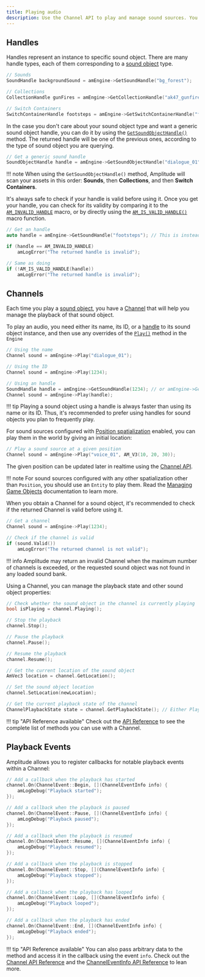 ```yaml
---
title: Playing audio
description: Use the Channel API to play and manage sound sources. You also have the ability to listen to playback events and run actions in realtime.
---
```


## Handles

Handles represent an instance to specific sound object. There are many handle types, each of them corresponding to a [sound object] type.

```cpp
// Sounds
SoundHandle backgroundSound = amEngine->GetSoundHandle("bg_forest");

// Collections
CollectionHandle gunFires = amEngine->GetCollectionHandle("ak47_gunfires");

// Switch Containers
SwitchContainerHandle footsteps = amEngine->GetSwitchContainerHandle("footsteps");
```

In the case you don't care about your sound object type and want a generic sound object handle, you can do it by using the [`GetSoundObjectHandle()`](../api/engine/Engine.md#GetSoundObjectHandle) method. The returned handle will be one of the previous ones, according to the type of sound object you are querying.

```cpp
// Get a generic sound handle
SoundObjectHandle handle = amEngine->GetSoundObjectHandle("dialogue_01");
```

!!! note
    When using the `GetSoundObjectHandle()` method, Amplitude will scan your assets in this order: **Sounds**, then **Collections**, and then **Switch Containers**.

It's always safe to check if your handle is valid before using it. Once you get your handle, you can check for its validity by comparing it to the [`AM_INVALID_HANDLE`](../api/engine/index.md#AM_INVALID_HANDLE) macro, or by directly using the [`AM_IS_VALID_HANDLE()`](../api/engine/index.md#AM_IS_VALID_HANDLE) macro function.

```cpp
// Get an handle
auto handle = amEngine->GetSoundHandle("footsteps"); // This is instead a switch container, but we are querying it as a sound, which will return an invalid handle

if (handle == AM_INVALID_HANDLE)
    amLogError("The returned handle is invalid");

// Same as doing
if (!AM_IS_VALID_HANDLE(handle))
    amLogError("The returned handle is invalid");
```

## Channels

Each time you play a [sound object], you have a [Channel] that will help you manage the playback of that sound object.

To play an audio, you need either its name, its ID, or a [handle](#handles) to its sound object instance, and then use any overrides of the [`Play()`](../api/engine/Engine.md#Play) method in the `Engine`

```cpp
// Using the name
Channel sound = amEngine->Play("dialogue_01");

// Using the ID
Channel sound = amEngine->Play(1234);

// Using an handle
SoundHandle handle = amEngine->GetSoundHandle(1234); // or amEngine->GetSoundHandle("dialogue_01")
Channel sound = amEngine->Play(handle);
```

!!! tip
    Playing a sound object using a handle is always faster than using its name or its ID. Thus, it's recommended to prefer using handles for sound objects you plan to frequently play.

For sound sources configured with [Position spatialization](../project/sound-object.md#spatialization) enabled, you can play them in the world by giving an initial location:

```cpp
// Play a sound source at a given position
Channel sound = amEngine->Play("voice_01", AM_V3(10, 20, 30));
```

The given position can be updated later in realtime using the [Channel API](../api/engine/Channel.md).

!!! note
    For sound sources configured with any other spatialization other than `Position`, you should use an `Entity` to play them. Read the [Managing Game Objects](./managing-game-objects.md#entities) documentation to learn more.

When you obtain a Channel for a sound object, it's recommended to check if the returned Channel is valid before using it.

```cpp
// Get a channel
Channel sound = amEngine->Play(1234);

// Check if the channel is valid
if (sound.Valid())
    amLogError("The returned channel is not valid");
```

!!! info
    Amplitude may return an invalid Channel when the maximum number of channels is exceeded, or the requested sound object was not found in any loaded sound bank.

Using a Channel, you can manage the playback state and other sound object properties:

```cpp
// Check whether the sound object in the channel is currently playing
bool isPlaying = channel.Playing();

// Stop the playback
channel.Stop();

// Pause the playback
channel.Pause();

// Resume the playback
channel.Resume();

// Get the current location of the sound object
AmVec3 location = channel.GetLocation();

// Set the sound object location
channel.SetLocation(newLocation);

// Get the current playback state of the channel
ChannelPlaybackState state = channel.GetPlaybackState(); // Either Playing, Paused, Stopped, FadingIn, or FadingOut
```

!!! tip "API Reference available"
    Check out the [API Reference](../api/engine/Channel.md) to see the complete list of methods you can use with a Channel.

## Playback Events

Amplitude allows you to register callbacks for notable playback events within a Channel:

```cpp
// Add a callback when the playback has started
channel.On(ChannelEvent::Begin, [](ChannelEventInfo info) {
    amLogDebug("Playback started");
});

// Add a callback when the playback is paused
channel.On(ChannelEvent::Pause, [](ChannelEventInfo info) {
    amLogDebug("Playback paused");
});

// Add a callback when the playback is resumed
channel.On(ChannelEvent::Resume, [](ChannelEventInfo info) {
    amLogDebug("Playback resumed");
});

// Add a callback when the playback is stopped
channel.On(ChannelEvent::Stop, [](ChannelEventInfo info) {
    amLogDebug("Playback stopped");
});

// Add a callback when the playback has looped
channel.On(ChannelEvent::Loop, [](ChannelEventInfo info) {
    amLogDebug("Playback looped");
});

// Add a callback when the playback has ended
channel.On(ChannelEvent::End, [](ChannelEventInfo info) {
    amLogDebug("Playback ended");
});
```

!!! tip "API Reference available"
    You can also pass arbitrary data to the method and access it in the callback using the event `info`. Check out the [Channel API Reference](../api/engine/Channel.md#on) and the [ChannelEventInfo API Reference](../api/engine/ChannelEventInfo.md) to lean more.

[sound object]: ../project/sound-object.md
[Channel]: ../getting-started/concepts.md#channels
